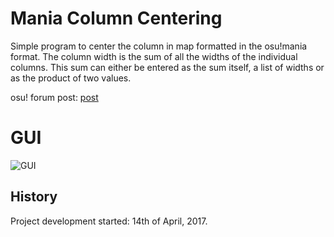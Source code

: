 # Mania Column Centering
Simple program to center the column in map formatted in the osu!mania format.
The column width is the sum of all the widths of the individual columns.
This sum can either be entered as the sum itself, a list of widths or as the product of two values.

osu! forum post: [post](https://osu.ppy.sh/forum/t/581972)

# GUI
![GUI](http://i.imgur.com/hWVRhI9.png)

## History
Project development started: 14th of April, 2017.
